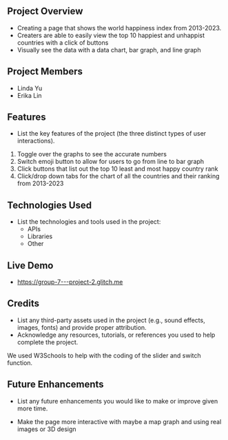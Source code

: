## **Project Overview**

- Creating a page that shows the world happiness index from 2013-2023.
- Creaters are able to easily view the top 10 happiest and unhappist countries with a click of buttons
- Visually see the data with a data chart, bar graph, and line graph

## **Project Members**

- Linda Yu
- Erika Lin

## **Features**

- List the key features of the project (the three distinct types of user interactions).

1. Toggle over the graphs to see the accurate numbers 
2. Switch emoji button to allow for users to go from line to bar graph 
3. Click buttons that list out the top 10 least and most happy country rank  
4. Click/drop down tabs for the chart of all the countries and their ranking from 2013-2023

## **Technologies Used**

- List the technologies and tools used in the project:
    - APIs
    - Libraries
    - Other
 
## **Live Demo**

- https://group-7---project-2.glitch.me 

## **Credits**

- List any third-party assets used in the project (e.g., sound effects, images, fonts) and provide proper attribution.
- Acknowledge any resources, tutorials, or references you used to help complete the project.

We used W3Schools to help with the coding of the slider and switch function.
## **Future Enhancements**

- List any future enhancements you would like to make or improve given more time.

- Make the page more interactive with maybe a map graph and using real images or 3D design 